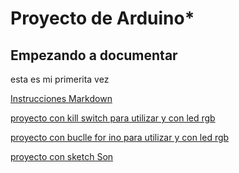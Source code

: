 # Proyecto de Arduino*

## Empezando a documentar

esta es mi primerita vez  

[Instrucciones Markdown](https://guides.github.com/pdfs/markdown-cheatsheet-online.pdf)

[proyecto con kill switch para utilizar y con led rgb](https://github.com/marc125678/Arduino/blob/main/KILL_SWITCH.ino)

[proyecto con buclle for ino para utilizar y con led rgb](https://github.com/Wesley3455/Arduino-/blob/main/Buclle_for.ino.ino)

[proyecto con sketch Son](https://github.com/Wesley3455/Arduino-/blob/main/sketch_Son.ino) 
